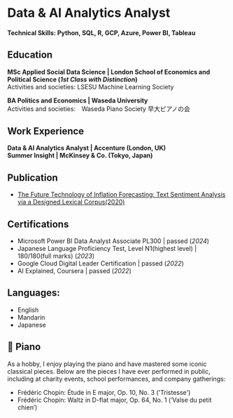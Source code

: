 # Data & AI Analytics Analyst
#### Technical Skills: Python, SQL, R, GCP, Azure, Power BI, Tableau


## Education
**MSc Applied Social Data Science | London School of Economics and Political Science (_1st Class with Distinction_)**\
Activities and societies: LSESU Machine Learning Society
  
**BA Politics and Economics | Waseda University**\
Activities and societies:　Waseda Piano Society 早大ピアノの会
  
  
## Work Experience
**Data & AI Analytics Analyst | Accenture (London, UK)\
Summer Insight | McKinsey & Co. (Tokyo, Japan)**

## Publication
- [The Future Technology of Inflation Forecasting: Text Sentiment Analysis via a Designed Lexical Corpus(2020)](http://www.snbperi.org/article/83)

## Certifications
- Microsoft Power BI Data Analyst Associate PL300		| 	passed		 	(_2024_)
- Japanese Language Proficiency Test, Level N1(highest level)	| 180/180(full marks) 	(_2023_)
- Google Cloud Digital Leader Certification				| 	passed			(_2022_)
- AI Explained, Coursera					| 			passed (_2022_)

## Languages:
- English
- Mandarin
- Japanese

## 🎹 Piano 
As a hobby, I enjoy playing the piano and have mastered some iconic classical pieces. Below are the pieces I have ever performed in public, including at charity events, school performances, and company gatherings:
- Frédéric Chopin: Étude in E major, Op. 10, No. 3 ('Tristesse')
- Frédéric Chopin: Waltz in D-flat major, Op. 64, No. 1 (‘Valse du petit chien’)
